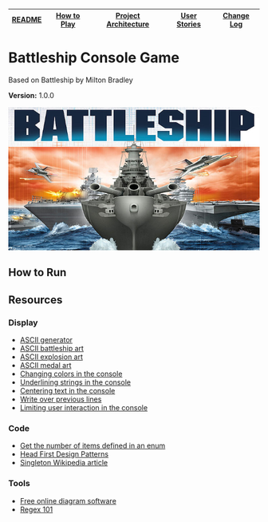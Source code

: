 |[README](README.md)|[How to Play](assets/how-to-play.md)|[Project Architecture](assets/architecture.md)|[User Stories](assets/user-stories.md)|[Change Log](assets/change-log.md)|
|-|-|-|-|-|

# Battleship Console Game
Based on Battleship by Milton Bradley

**Version:** 1.0.0

<img src="assets/images/battleship.jpg" />

## How to Run

## Resources

### Display
* [ASCII generator](http://www.network-science.de/ascii/)
* [ASCII battleship art](http://asciiartboats.blogspot.com/2016/06/battleship-ascii-art.html)
* [ASCII explosion art](https://www.asciiart.eu/weapons/explosives)
* [ASCII medal art](https://www.asciiart.eu/miscellaneous/awards)
* [Changing colors in the console](https://stackoverflow.com/questions/7524057/how-do-i-change-the-full-background-color-of-the-console-window-in-c)
* [Underlining strings in the console](https://stackoverflow.com/questions/5237666/adding-text-decorations-to-console-output)
* [Centering text in the console](https://stackoverflow.com/questions/12847960/centering-text-in-c-sharp-console-app-only-working-with-some-input)
* [Write over previous lines](https://stackoverflow.com/questions/8946808/can-console-clear-be-used-to-only-clear-a-line-instead-of-whole-console/14083947)
* [Limiting user interaction in the console](https://stackoverflow.com/questions/32532024/disabling-user-input-in-a-console-application)

### Code
* [Get the number of items defined in an enum](https://stackoverflow.com/questions/856154/total-number-of-items-defined-in-an-enum)
* [Head First Design Patterns](https://www.oreilly.com/library/view/head-first-design/0596007124/)
* [Singleton Wikipedia article](https://en.wikipedia.org/wiki/Singleton_pattern)

### Tools
* [Free online diagram software](https://www.draw.io/)
* [Regex 101](https://regex101.com/)
